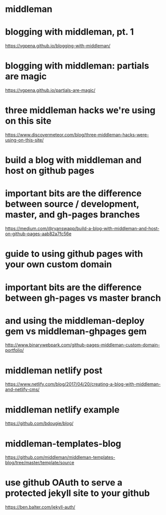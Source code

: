 #
# middleman
#

# blogging with middleman, pt. 1
https://vgpena.github.io/blogging-with-middleman/

# blogging with middleman: partials are magic
https://vgpena.github.io/partials-are-magic/

# three middleman hacks we're using on this site
https://www.discovermeteor.com/blog/three-middleman-hacks-were-using-on-this-site/

# build a blog with middleman and host on github pages
# important bits are the difference between source / development, master, and gh-pages branches
https://medium.com/@ryanswapp/build-a-blog-with-middleman-and-host-on-github-pages-aab82a7fc56e

# guide to using github pages with your own custom domain
# important bits are the difference between gh-pages vs master branch
# and using the middleman-deploy gem vs middleman-ghpages gem
http://www.binarywebpark.com/github-pages-middleman-custom-domain-portfolio/

# middleman netlify post
https://www.netlify.com/blog/2017/04/20/creating-a-blog-with-middleman-and-netlify-cms/

# middleman netlify example
https://github.com/bdougie/blog/

# middleman-templates-blog
https://github.com/middleman/middleman-templates-blog/tree/master/template/source

# use github OAuth to serve a protected jekyll site to your github
https://ben.balter.com/jekyll-auth/

